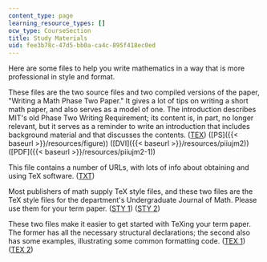 ```yaml
---
content_type: page
learning_resource_types: []
ocw_type: CourseSection
title: Study Materials
uid: fee3b78c-47d5-bb0a-ca4c-895f418ec0ed
---
```


Here are some files to help you write mathematics in a way that is more professional in style and format.

These files are the two source files and two compiled versions of the paper, "Writing a Math Phase Two Paper." It gives a lot of tips on writing a short math paper, and also serves as a model of one. The introduction describes MIT's old Phase Two Writing Requirement; its content is, in part, no longer relevant, but it serves as a reminder to write an introduction that includes background material and that discusses the contents. ([TEX](/courses/mathematics/18-704-seminar-in-algebra-and-number-theory-computational-commutative-algebra-and-algebraic-geometry-fall-2008/study-materials/piiUJM2.tex)) ([PS]({{< baseurl >}}/resources/figure)) ([DVI]({{< baseurl >}}/resources/piiujm2)) ([PDF]({{< baseurl >}}/resources/piiujm2-1))

This file contains a number of URLs, with lots of info about obtaining and using TeX software. ([TXT](/courses/mathematics/18-704-seminar-in-algebra-and-number-theory-computational-commutative-algebra-and-algebraic-geometry-fall-2008/study-materials/resources.txt))

Most publishers of math supply TeX style files, and these two files are the TeX style files for the department's Undergraduate Journal of Math. Please use them for your term paper. ([STY 1](/courses/mathematics/18-704-seminar-in-algebra-and-number-theory-computational-commutative-algebra-and-algebraic-geometry-fall-2008/study-materials/mathp2e.sty)) ([STY 2](/courses/mathematics/18-704-seminar-in-algebra-and-number-theory-computational-commutative-algebra-and-algebraic-geometry-fall-2008/study-materials/thmp2e.sty))

These two files make it easier to get started with TeXing your term paper. The former has all the necessary structural declarations; the second also has some examples, illustrating some common formatting code. ([TEX 1](/courses/mathematics/18-704-seminar-in-algebra-and-number-theory-computational-commutative-algebra-and-algebraic-geometry-fall-2008/study-materials/skeleton.tex)) ([TEX 2](/courses/mathematics/18-704-seminar-in-algebra-and-number-theory-computational-commutative-algebra-and-algebraic-geometry-fall-2008/study-materials/example.tex))